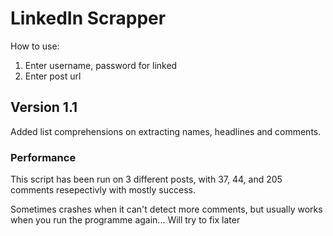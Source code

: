 # LinkedIn Scrapper

How to use:
1. Enter username, password for linked 
2. Enter post url 

## Version 1.1
Added list comprehensions on extracting names, headlines and comments.

### Performance
This script has been run on 3 different posts, with 37, 44, and 205 comments resepectivly with mostly success.

Sometimes crashes when it can't detect more comments, but usually works when you run the programme again... Will try to fix later
